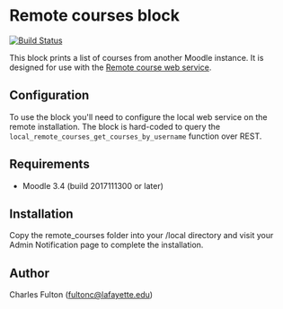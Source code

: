 Remote courses block
===========================

[![Build Status](https://travis-ci.org/LafColITS/moodle-block_remote_courses.svg?branch=master)](https://travis-ci.org/LafColITS/moodle-block_remote_courses)

This block prints a list of courses from another Moodle instance. It is designed for use with the [Remote course web service](https://github.com/LafColITS/moodle-local_remote_courses).

Configuration
-------------
To use the block you'll need to configure the local web service on the remote installation. The block is hard-coded to query the `local_remote_courses_get_courses_by_username` function over REST.

Requirements
------------
- Moodle 3.4 (build 2017111300 or later)

Installation
------------
Copy the remote_courses folder into your /local directory and visit your Admin Notification page to complete the installation.

Author
------
Charles Fulton (fultonc@lafayette.edu)
